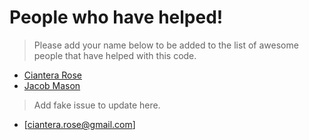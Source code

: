 # People who have helped!

> Please add your name below to be added to the list of awesome people that have helped with this code.

- [Ciantera Rose](https://github.com/Ciantera-Rose)
- [Jacob Mason](github.com/JacobMason83)


> Add fake issue to update here.

- [ciantera.rose@gmail.com]